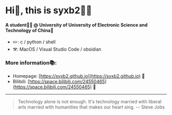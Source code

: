 # Hi👋, this is syxb2🙋🏻

#### A student🧑🏻 @ University of University of Electronic Science and Technology of China🏫

* ✏️: c / python / shell
* ⚒️: MacOS / Visual Studio Code / obsidian

### More information📚:

* Homepage: [https://syxb2.github.io](https://syxb2.github.io) 📃
* Bilibili: [https://space.bilibili.com/24550465](https://space.bilibili.com/24550465) 📃

***

> Technology alone is not enough. It's technology married with liberal arts married with humanities that makes our heart sing. -- Steve Jobs

<!--
**syxb2/syxb2** is a ✨ _special_ ✨ repository because its `README.md` (this file) appears on your GitHub profile.

Here are some ideas to get you started:

- 🔭 I’m currently working on ...
- 🌱 I’m currently learning ...
- 👯 I’m looking to collaborate on ...
- 🤔 I’m looking for help with ...
- 💬 Ask me about ...
- 📫 How to reach me: ...
- 😄 Pronouns: ...
- ⚡ Fun fact: ...
-->

